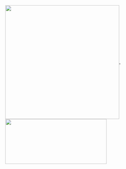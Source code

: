 <a href="https://github.com/anuraghazra/github-readme-stats">
  <img align="center" width="360" src="https://github-readme-stats.vercel.app/api?username=candraprasetya&hide_border=true&show_icons=true&theme=radical" />
</a>
&nbsp;&nbsp;&nbsp;&nbsp;
<a href="https://github.com/anuraghazra/github-readme-stats">
  <img align="center" width="320" height="141.81" src="https://github-readme-stats.vercel.app/api/top-langs/?username=candraprasetya&layout=compact&hide_border=true&show_icons=true&theme=radical" />
</a>
